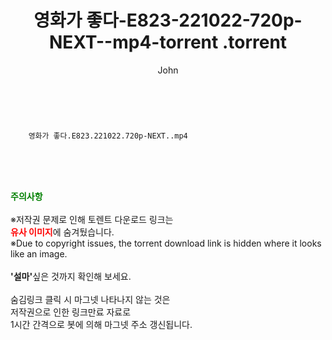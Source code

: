 ﻿---
layout: post
title:  "                   영화가 좋다-E823-221022-720p-NEXT--mp4-torrent                .torrent"
author: John
categories: [ TV ]
tags: [  ]
image:  
description: "                   영화가 좋다-E823-221022-720p-NEXT--mp4-torrent                 torrent 정보 공유"
toc: true
toc_sticky: true
---

<br>

        영화가 좋다.E823.221022.720p-NEXT..mp4    
    
<br><br><br>
<p data-ke-size="size16"><b><span style="color: green;">주의사항</span></b><br /><br />※저작권 문제로 인해 토렌트 다운로드 링크는<br /><b><span style="color: red;">유사 이미지</span></b>에 숨겨뒀습니다.<br />※Due to copyright issues, the torrent download link is hidden where it looks like an image.<br /><br /><b>'설마'</b>싶은 것까지 확인해 보세요.<br /><br />숨김링크 클릭 시 마그넷 나타나지 않는 것은<br />저작권으로 인한 링크만료 자료로<br />1시간 간격으로 봇에 의해 마그넷 주소 갱신됩니다.</p>
